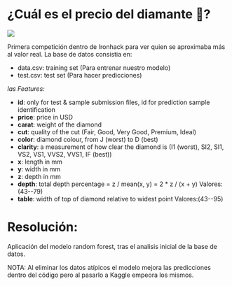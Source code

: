 # ¿Cuál es el precio del diamante 💎?

<img src="Diamantes.ipynb" />

Primera competición dentro de Ironhack para ver quien se aproximaba más al valor real. La base de datos consistia en:
- data.csv: training set (Para entrenar nuestro modelo)
- test.csv: test set (Para hacer predicciones)

_las Features:_

* **id**: only for test & sample submission files, id for prediction sample identification
* **price**: price in USD
* **carat**: weight of the diamond
* **cut**: quality of the cut (Fair, Good, Very Good, Premium, Ideal)
* **color**: diamond colour, from J (worst) to D (best)
* **clarity**: a measurement of how clear the diamond is (I1 (worst), SI2, SI1, VS2, VS1, VVS2, VVS1, IF (best))
* **x**: length in mm
* **y**: width in mm
* **z**: depth in mm
* **depth**: total depth percentage = z / mean(x, y) = 2 * z / (x + y) Valores:(43--79)
* **table**: width of top of diamond relative to widest point Valores:(43--95)

# Resolución: 
Aplicación del modelo random forest, tras el analisis inicial de la base de datos.

NOTA: Al eliminar los datos atípicos el modelo mejora las predicciones dentro del código pero al pasarlo a Kaggle empeora los mismos.

